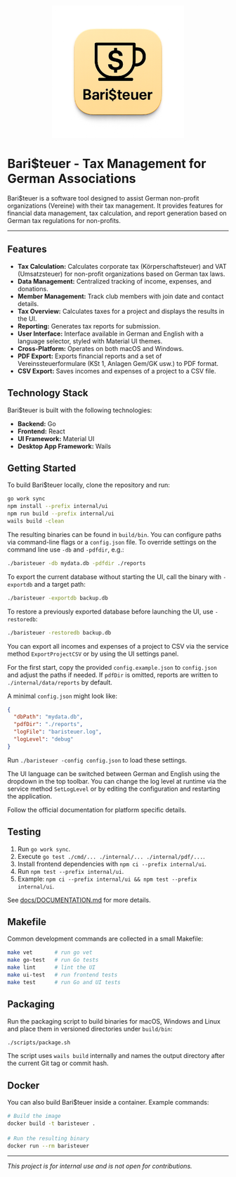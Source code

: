 <div align="center">
  <img src="logo.png" alt="Bari$teuer Logo" width="300">
</div>

# Bari$teuer - Tax Management for German Associations

Bari$teuer is a software tool designed to assist German non-profit organizations (Vereine) with their tax management. It provides features for financial data management, tax calculation, and report generation based on German tax regulations for non-profits.

---

## Features

- **Tax Calculation:** Calculates corporate tax (Körperschaftsteuer) and VAT (Umsatzsteuer) for non-profit organizations based on German tax laws.
- **Data Management:** Centralized tracking of income, expenses, and donations.
- **Member Management:** Track club members with join date and contact details.
- **Tax Overview:** Calculates taxes for a project and displays the results in the UI.
- **Reporting:** Generates tax reports for submission.
- **User Interface:** Interface available in German and English with a language selector, styled with Material UI themes.
- **Cross-Platform:** Operates on both macOS and Windows.
- **PDF Export:** Exports financial reports and a set of Vereinssteuerformulare (KSt 1, Anlagen Gem/GK usw.) to PDF format.
- **CSV Export:** Saves incomes and expenses of a project to a CSV file.

## Technology Stack

Bari$teuer is built with the following technologies:

- **Backend:** Go
- **Frontend:** React
- **UI Framework:** Material UI
- **Desktop App Framework:** Wails

## Getting Started

To build Bari$teuer locally, clone the repository and run:

```bash
go work sync
npm install --prefix internal/ui
npm run build --prefix internal/ui
wails build -clean
```

The resulting binaries can be found in `build/bin`. You can configure paths via command-line flags or a `config.json` file. To override settings on the command line use `-db` and `-pdfdir`, e.g.:

```bash
./baristeuer -db mydata.db -pdfdir ./reports
```

To export the current database without starting the UI, call the binary with `-exportdb` and a target path:

```bash
./baristeuer -exportdb backup.db
```

To restore a previously exported database before launching the UI, use `-restoredb`:

```bash
./baristeuer -restoredb backup.db
```

You can export all incomes and expenses of a project to CSV via the service method `ExportProjectCSV` or by using the UI settings panel.

For the first start, copy the provided `config.example.json` to `config.json` and adjust the paths if needed. If `pdfDir` is omitted, reports are written to `./internal/data/reports` by default.

A minimal `config.json` might look like:

```json
{
  "dbPath": "mydata.db",
  "pdfDir": "./reports",
  "logFile": "baristeuer.log",
  "logLevel": "debug"
}
```

Run `./baristeuer -config config.json` to load these settings.

The UI language can be switched between German and English using the dropdown in the top toolbar. You can change the log level at runtime via the service method `SetLogLevel` or by editing the configuration and restarting the application.

Follow the official documentation for platform specific details.

## Testing

1. Run `go work sync`.
2. Execute `go test ./cmd/... ./internal/... ./internal/pdf/...`.
3. Install frontend dependencies with `npm ci --prefix internal/ui`.
4. Run `npm test --prefix internal/ui`.
5. Example: `npm ci --prefix internal/ui && npm test --prefix internal/ui`.

See [docs/DOCUMENTATION.md](docs/DOCUMENTATION.md) for more details.

## Makefile

Common development commands are collected in a small Makefile:

```bash
make vet       # run go vet
make go-test   # run Go tests
make lint      # lint the UI
make ui-test   # run frontend tests
make test      # run Go and UI tests
```

## Packaging

Run the packaging script to build binaries for macOS, Windows and Linux and place them
in versioned directories under `build/bin`:

```bash
./scripts/package.sh
```

The script uses `wails build` internally and names the output directory after the
current Git tag or commit hash.

## Docker

You can also build Bari$teuer inside a container. Example commands:

```bash
# Build the image
docker build -t baristeuer .

# Run the resulting binary
docker run --rm baristeuer
```

---

_This project is for internal use and is not open for contributions._
